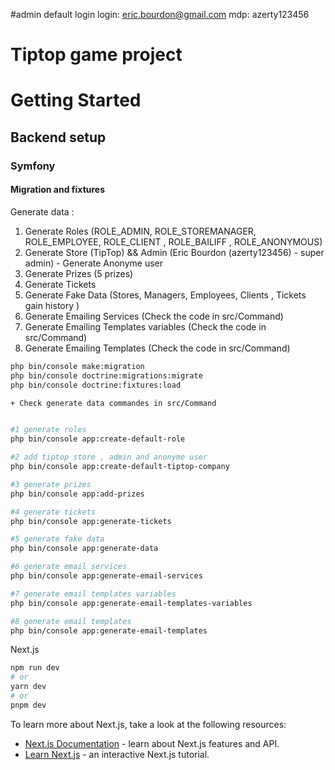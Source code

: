#admin default login
login:
eric.bourdon@gmail.com
mdp:
azerty123456
# Tiptop game project
# Getting Started
## Backend setup

### Symfony
#### Migration and fixtures
Generate data :
1) Generate Roles (ROLE_ADMIN, ROLE_STOREMANAGER, ROLE_EMPLOYEE, ROLE_CLIENT , ROLE_BAILIFF , ROLE_ANONYMOUS)
2) Generate Store (TipTop) &&  Admin (Eric Bourdon (azerty123456) - super admin)  - Generate Anonyme user
3) Generate Prizes (5 prizes)
4) Generate Tickets 
5) Generate Fake Data (Stores, Managers, Employees, Clients , Tickets gain history )
6) Generate Emailing Services (Check the code in src/Command)
7) Generate Emailing Templates variables (Check the code in src/Command)
8) Generate Emailing Templates (Check the code in src/Command)



```bash
php bin/console make:migration
php bin/console doctrine:migrations:migrate
php bin/console doctrine:fixtures:load
```

```bash
+ Check generate data commandes in src/Command 


#1 generate roles 
php bin/console app:create-default-role

#2 add tiptop store , admin and anonyme user 
php bin/console app:create-default-tiptop-company

#3 generate prizes
php bin/console app:add-prizes

#4 generate tickets
php bin/console app:generate-tickets

#5 generate fake data
php bin/console app:generate-data

#6 generate email services
php bin/console app:generate-email-services

#7 generate email templates variables
php bin/console app:generate-email-templates-variables

#8 generate email templates
php bin/console app:generate-email-templates

```



Next.js
```bash
npm run dev
# or
yarn dev
# or
pnpm dev
```

To learn more about Next.js, take a look at the following resources:

- [Next.js Documentation](https://nextjs.org/docs) - learn about Next.js features and API.
- [Learn Next.js](https://nextjs.org/learn) - an interactive Next.js tutorial.






